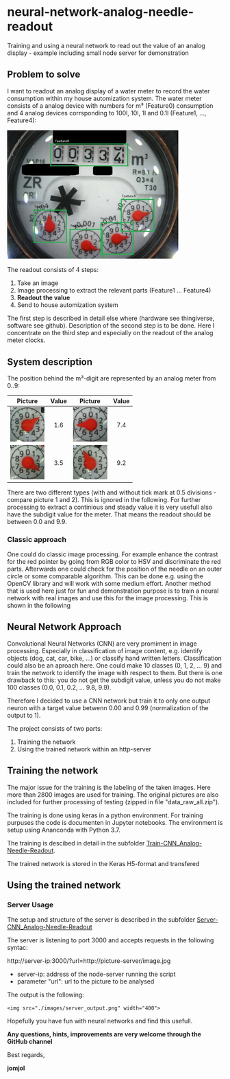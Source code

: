 # neural-network-analog-needle-readout
Training and using a neural network to read out the value of an analog display - example including small node server for demonstration

## Problem to solve

I want to readout an analog display of a water meter to record the water consumption within my house automization system.
The water meter consists of a analog device with numbers for m³ (Feature0) consumption and 4 analog devices corrsponding to 100l, 10l, 1l and 0.1l (Feature1, ..., Feature4):

<img src="./images/water_meter_features.jpg" width="400">

The readout consists of 4 steps:
1. Take an image
2. Image processing to extract the relevant parts (Feature1 ... Feature4)
3. **Readout the value**
4. Send to house automization system

The first step is described in detail else where (hardware see thingiverse, software see github). Description of the second step is to be done.
Here I concentrate on the third step and especially on the readout of the analog meter clocks.

## System description

The position behind the m³-digit are represented by an analog meter from 0..9:

| Picture        | Value           | Picture        | Value           |
| ------------- |:-------------:| ------------- |:-------------:|
| <img src="./images/pointer1.jpg" width="80"> | 1.6 | <img src="./images/pointer7.jpg" width="80"> | 7.4 |
| <img src="./images/pointer3.jpg" width="80"> | 3.5 | <img src="./images/pointer9.jpg" width="80"> | 9.2 |


There are two different types (with and without tick mark at 0.5 divisions - compare picture 1 and 2). This is ignored in the following.
For further processing to extract a continious and steady value it is very usefull also have the subdigit value for the meter. That means the readout should be between 0.0 and 9.9.

### Classic approach

One could do classic image processing. For example enhance the contrast for the red pointer by going from RGB color to HSV and discriminate the red parts. Afterwards one could check for the position of the needle on an outer circle or some comparable algorithm. This can be done e.g. using the OpenCV library and will work with some medium effort.
Another method that is used here just for fun and demonstration purpose is to train a neural network with real images and use this for the image processing. This is shown in the following

## Neural Network Approach

Convolutional Neural Networks (CNN) are very promiment in image processing. Especially in classification of image content, e.g. identify objects (dog, cat, car, bike, ...) or classify hand written letters. Classification could also be an aproach here. One could make 10 classes (0, 1, 2, ... 9) and train the network to identify the image with respect to them. But there is one drawback to this: you do not get the subdigit value, unless you do not make 100 classes (0.0, 0.1, 0.2, ... 9.8, 9.9).

Therefore I decided to use a CNN network but train it to only one output neuron with a target value betwenn 0.00 and 0.99 (normalization of the output to 1).

The project consists of two parts:
1. Training the network
2. Using the trained network within an http-server

## Training the network
The major issue for the training is the labeling of the taken images. Here more than 2800 images are used for training. The original pictures are also included for further processing of testing (zipped in file "data_raw_all.zip").

The training is done using keras in a python environment. For training purpuses the code is documenten in Jupyter notebooks. 
The environment is setup using Ananconda with Python 3.7.

The training is descibed in detail in the subfolder [Train-CNN_Analog-Needle-Readout](Train-CNN_Analog-Needle-Readout).

The trained network is stored in the Keras H5-format and transfered 

## Using the trained network

### Server Usage

The setup and structure of the server is described in the subfolder [Server-CNN_Analog-Needle-Readout](Server-CNN_Analog-Needle-Readout)

The server is listening to port 3000 and accepts requests in the following syntac:

http://server-ip:3000/?url=http://picture-server/image.jpg

* server-ip: address of the node-server running the script
* parameter "url": url to the picture to be analysed 

The output is the following:

	<img src="./images/server_output.png" width="400">

Hopefully you have fun with neural networks and find this usefull. 

**Any questions, hints, improvements are very welcome through the GitHub channel**

Best regards,

  **jomjol**



